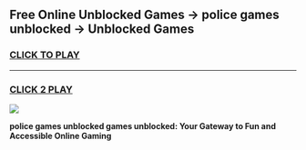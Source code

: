 
## Free Online Unblocked Games → police games unblocked → Unblocked Games
<h3>
<a href="https://premium.freeplayer.one?title=police_games_unblocked&ref=21F">CLICK TO PLAY</a></h3>
<hr>

<h3>
<a href="https://premium.freeplayer.one?title=police_games_unblocked&ref=21F">CLICK 2 PLAY</a>
  
</h3>

<a href="https://premium.freeplayer.one?title=police_games_unblocked&ref=21F/"><img src="https://clearcache.store/games.png"></a>


**police games unblocked games unblocked: Your Gateway to Fun and Accessible Online Gaming**
